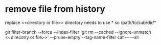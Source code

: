 remove file from history
========================
replace \<\<directory or file\>\> 
directory needs to use \* so /path/to/sub/dir/*

  git filter-branch --force --index-filter 'git rm --cached --ignore-unmatch \<\<direcotry or file\>\>' --prune-empty --tag-name-filter cat -- --all
